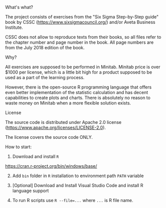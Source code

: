 What's what?

The project consists of exercises from the "Six Sigma Step-by-Step guide" book by CSSC (https://www.sixsigmacouncil.org/) and/or Aveta Business Institute.

CSSC does not allow to reproduce texts from their books, so all files refer to the chapter number and page number in the book. All page numbers are from the July 2018 edition of the book.

Why?

All exercises are supposed to be performed in Minitab. Minitab price is over $1000 per license, which is a little bit high for a product supposed to be used as a part of the learning process.

However, there is the open-source R programming language that offers even better implementation of the statistic calculation and has decent capabilities to create plots and charts. There is absolutely no reason to waste money on Minitab when a more flexible solution exists.

License

The source code is distributed under Apache 2.0 license (https://www.apache.org/licenses/LICENSE-2.0).

The license covers the source code ONLY.

How to start:

1. Download and install `R`

https://cran.r-project.org/bin/windows/base/

2. Add `bin` folder in `R` installation to environment path `PATH` variable

3. [Optional] Download and Install Visual Studio Code and install R language support

4. To run R scripts use `R --file=...` where `...` is R file name.